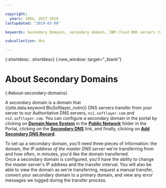 ```yaml
---

copyright:
  years: 1994, 2017-2019
lastupdated: "2019-03-08"

keywords: Secondary Domains, secondary domain, IBM Cloud DNS servers transfer

subcollection: dns

---
```


{:shortdesc: .shortdesc}
{:new_window: target="_blank"}

# About Secondary Domains
{:#about-secondary-domains}

A secondary domain is a domain that {{site.data.keyword.BluSoftlayer_notm}} DNS servers transfer from your server to our Authoritative DNS servers, `ns1.softlayer.com` and `ns2.softlayer.com`.  You can configure a secondary domain in the portal by clicking on **<span style="text-decoration: underline">Domain Name System</span>** in the **<span style="text-decoration: underline">Public Network</span>** folder in the Portal, clicking on the **<span style="text-decoration: underline">Secondary DNS</span>** link, and finally, clicking on **<span style="text-decoration: underline">Add Secondary DNS Record</span>**.

To set up a secondary domain, you'll need three pieces of information: the domain, the *IP address of the master DNS server* we're transferring from and how often, in minutes, you'd like the domain transferred.<br/>
Once a secondary domain is configured, you'll have the ability to change the master server's IP address and the transfer interval.  You will also be able to view the domain as we're transferring, request a manual transfer, convert your secondary domain to a primary domain, and view any error messages we logged during the transfer process.
